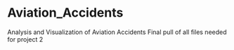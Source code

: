 # Aviation_Accidents
Analysis and Visualization of Aviation Accidents
Final pull of all files needed for project 2 
